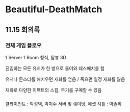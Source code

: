 # Beautiful-DeathMatch

## 11.15 회의록

### 전체 게임 플로우

1 Server 1 Room 형식, 탑뷰 3D

진입하는 모든 유저가 한 방으로 들어와 데스매치를 함

유저나 몬스터를 해치우면 재화를 얻음 / 죽으면 일정 재화를 잃음

재화로 다양한 이펙트의 스킬, 무기를 구매할 수 있음


### 

클라이언트 : 박성택, 박지수
서버 및 쉐이딩, 에셋 셔틀 : 박솔휘
